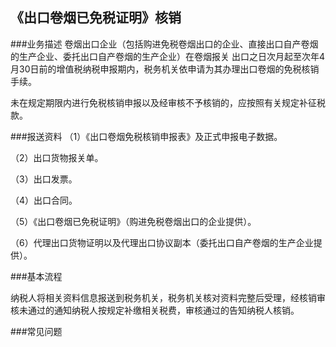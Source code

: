 ## 《出口卷烟已免税证明》核销

###业务描述
    卷烟出口企业（包括购进免税卷烟出口的企业、直接出口自产卷烟的生产企业、委托出口自产卷烟的生产企业）在卷烟报关
    出口之日次月起至次年4月30日前的增值税纳税申报期内，税务机关依申请为其办理出口卷烟的免税核销手续。

未在规定期限内进行免税核销申报以及经审核不予核销的，应按照有关规定补征税款。




###报送资料
（1）《出口卷烟免税核销申报表》及正式申报电子数据。

（2）出口货物报关单。

（3）出口发票。

（4）出口合同。

（5）《出口卷烟已免税证明》（购进免税卷烟出口的企业提供）。

（6）代理出口货物证明以及代理出口协议副本（委托出口自产卷烟的生产企业提供）。



###基本流程

  纳税人将相关资料信息报送到税务机关，税务机关核对资料完整后受理，经核销审核未通过的通知纳税人按规定补缴相关税费，审核通过的告知纳税人核销。


###常见问题




